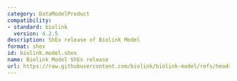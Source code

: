```yaml
---
category: DataModelProduct
compatibility:
- standard: biolink
  version: 4.2.5
description: ShEx release of Biolink Model
format: shex
id: biolink.model.shex
name: Biolink Model ShEx release
url: https://raw.githubusercontent.com/biolink/biolink-model/refs/heads/master/project/shex/biolink_model.shex
---
```

